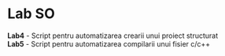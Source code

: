 # Lab SO

**Lab4** - Script pentru automatizarea crearii unui proiect structurat<br>
**Lab5** - Script pentru automatizarea compilarii unui fisier c/c++<br>

